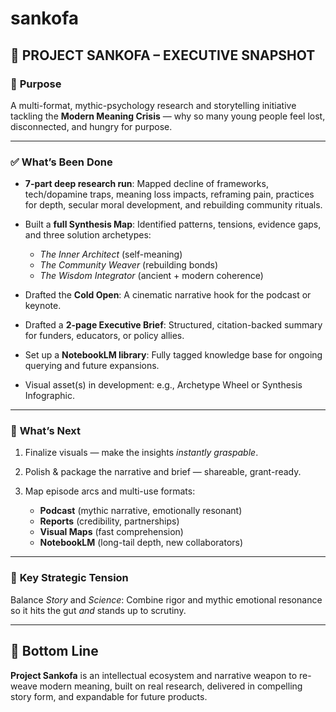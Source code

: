 # sankofa

## 📍 **PROJECT SANKOFA – EXECUTIVE SNAPSHOT**

### 🎯 **Purpose**

A multi-format, mythic-psychology research and storytelling initiative tackling the **Modern Meaning Crisis** — why so many young people feel lost, disconnected, and hungry for purpose.

---

### ✅ **What’s Been Done**

* **7-part deep research run**: Mapped decline of frameworks, tech/dopamine traps, meaning loss impacts, reframing pain, practices for depth, secular moral development, and rebuilding community rituals.
* Built a **full Synthesis Map**: Identified patterns, tensions, evidence gaps, and three solution archetypes:

  * *The Inner Architect* (self-meaning)
  * *The Community Weaver* (rebuilding bonds)
  * *The Wisdom Integrator* (ancient + modern coherence)
* Drafted the **Cold Open**: A cinematic narrative hook for the podcast or keynote.
* Drafted a **2-page Executive Brief**: Structured, citation-backed summary for funders, educators, or policy allies.
* Set up a **NotebookLM library**: Fully tagged knowledge base for ongoing querying and future expansions.
* Visual asset(s) in development: e.g., Archetype Wheel or Synthesis Infographic.

---

### 🧭 **What’s Next**

1. Finalize visuals — make the insights *instantly graspable*.
2. Polish & package the narrative and brief — shareable, grant-ready.
3. Map episode arcs and multi-use formats:

   * **Podcast** (mythic narrative, emotionally resonant)
   * **Reports** (credibility, partnerships)
   * **Visual Maps** (fast comprehension)
   * **NotebookLM** (long-tail depth, new collaborators)

---

### 🚩 **Key Strategic Tension**

Balance *Story* and *Science*: Combine rigor and mythic emotional resonance so it hits the gut *and* stands up to scrutiny.

---

## 🔑 **Bottom Line**

**Project Sankofa** is an intellectual ecosystem and narrative weapon to re-weave modern meaning, built on real research, delivered in compelling story form, and expandable for future products.
